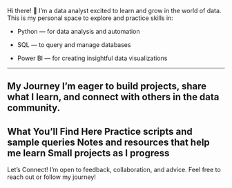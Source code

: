 Hi there! 👋
I’m a data analyst excited to learn and grow in the world of data. This is my personal space to explore and practice skills in:

- Python — for data analysis and automation

- SQL — to query and manage databases

- Power BI — for creating insightful data visualizations
---
My Journey
I’m eager to build projects, share what I learn, and connect with others in the data community.
---
What You’ll Find Here
Practice scripts and sample queries
Notes and resources that help me learn
Small projects as I progress
---
Let’s Connect!
I’m open to feedback, collaboration, and advice. Feel free to reach out or follow my journey!

